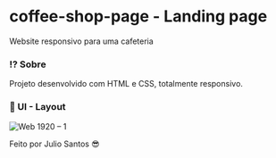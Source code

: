 # coffee-shop-page - Landing page
Website responsivo para uma cafeteria

### ⁉ Sobre
Projeto desenvolvido com HTML e CSS, totalmente responsivo.

### 🎨 UI - Layout
![Web 1920 – 1](https://user-images.githubusercontent.com/61566554/152622194-456fb264-e059-4bad-927a-c28ba7e3a5e0.jpg)

Feito por Julio Santos 😎
